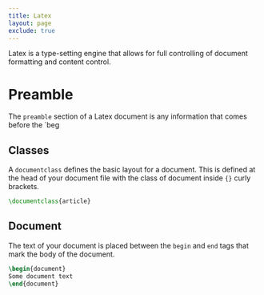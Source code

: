 ```yaml
---
title: Latex
layout: page
exclude: true
---
```

Latex is a type-setting engine that allows for full controlling of document formatting and content control.

# Preamble
The `preamble` section of a Latex document is any information that comes before the `beg

## Classes

A `documentclass` defines the basic layout for a document. This is defined at the head of your document file with the class of document inside `{}` curly brackets.
```latex
\documentclass{article}
```

## Document

The text of your document is placed between the `begin` and `end` tags that mark the body of the document.
```latex
\begin{document}
Some document text
\end{document}
```
<!--stackedit_data:
eyJoaXN0b3J5IjpbLTk2NTIxNzI0Myw1Mjg2MDY0MDVdfQ==
-->